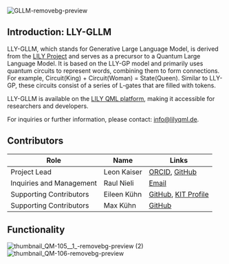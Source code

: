 ![GLLM-removebg-preview](https://github.com/user-attachments/assets/b586cbb8-3019-4ec0-8654-3e76922512f8)
## Introduction: LLY-GLLM

LLY-GLLM, which stands for Generative Large Language Model, is derived from the [LILY Project](http://www.lilyqml.de) and serves as a precursor to a Quantum Large Language Model. It is based on the LLY-GP model and primarily uses quantum circuits to represent words, combining them to form connections. For example, Circuit(King) + Circuit(Woman) = State(Queen). Similar to LLY-GP, these circuits consist of a series of L-gates that are filled with tokens.


LLY-GLLM is available on the [LILY QML platform](https://www.lilyqml.de), making it accessible for researchers and developers.

For inquiries or further information, please contact: [info@lilyqml.de](mailto:info@lilyqml.de).

## Contributors

| Role                     | Name          | Links                                                                                                                |
|--------------------------|---------------|----------------------------------------------------------------------------------------------------------------------|
| Project Lead             | Leon Kaiser   | [ORCID](https://orcid.org/0009-0000-4735-2044), [GitHub](https://github.com/xleonplayz)                              |
| Inquiries and Management | Raul Nieli    | [Email](mailto:raul.nieli@lilyqml.de)                                                                                |
| Supporting Contributors  | Eileen Kühn   | [GitHub](https://github.com/eileen-kuehn), [KIT Profile](https://www-kseta.ttp.kit.edu/fellows/Eileen.Kuehn/)        |
| Supporting Contributors  | Max Kühn      | [GitHub](https://github.com/maxfischer2781)                                                                          |


## Functionality

![thumbnail_QM-105__1_-removebg-preview (2)](https://github.com/user-attachments/assets/46d8378b-a7c1-4ed9-9306-7a195d558bf1)
![thumbnail_QM-106-removebg-preview](https://github.com/user-attachments/assets/1c4101b6-4c6d-4aed-aa39-09b3b18b8135)
